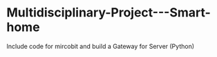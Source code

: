 # Multidisciplinary-Project---Smart-home
Include code for mircobit and build a Gateway for Server (Python)

